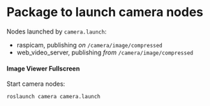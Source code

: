 # Package to launch camera nodes

Nodes launched by `camera.launch`:
  * raspicam, publishing *on* `/camera/image/compressed`
  * web_video_server, publishing *from* `/camera/image/compressed`

#### Image Viewer Fullscreen

Start camera nodes:
```
roslaunch camera camera.launch
```
